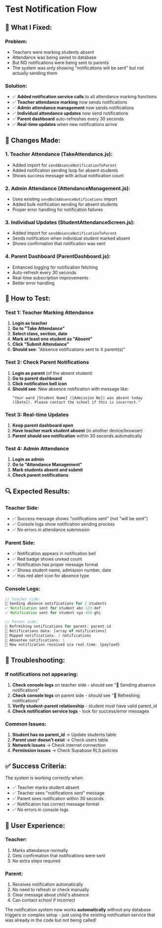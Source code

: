 # Test Notification Flow

## 🎯 **What I Fixed:**

### **Problem:**
- Teachers were marking students absent
- Attendance was being saved to database
- But NO notifications were being sent to parents
- The system was only showing "notifications will be sent" but not actually sending them

### **Solution:**
- ✅ **Added notification service calls** to all attendance marking functions
- ✅ **Teacher attendance marking** now sends notifications
- ✅ **Admin attendance management** now sends notifications  
- ✅ **Individual attendance updates** now send notifications
- ✅ **Parent dashboard** auto-refreshes every 30 seconds
- ✅ **Real-time updates** when new notifications arrive

## 🔧 **Changes Made:**

### **1. Teacher Attendance (TakeAttendance.js):**
- Added import for `sendAbsenceNotificationToParent`
- Added notification sending loop for absent students
- Shows success message with actual notification count

### **2. Admin Attendance (AttendanceManagement.js):**
- Uses existing `sendBulkAbsenceNotifications` import
- Added bulk notification sending for absent students
- Proper error handling for notification failures

### **3. Individual Updates (StudentAttendanceScreen.js):**
- Added import for `sendAbsenceNotificationToParent`
- Sends notification when individual student marked absent
- Shows confirmation that notification was sent

### **4. Parent Dashboard (ParentDashboard.js):**
- Enhanced logging for notification fetching
- Auto-refresh every 30 seconds
- Real-time subscription improvements
- Better error handling

## 🧪 **How to Test:**

### **Test 1: Teacher Marking Attendance**
1. **Login as teacher**
2. **Go to "Take Attendance"**
3. **Select class, section, date**
4. **Mark at least one student as "Absent"**
5. **Click "Submit Attendance"**
6. **Should see**: "Absence notifications sent to X parent(s)"

### **Test 2: Check Parent Notifications**
1. **Login as parent** (of the absent student)
2. **Go to parent dashboard**
3. **Click notification bell icon**
4. **Should see**: New absence notification with message like:
   ```
   "Your ward [Student Name] ([Admission No]) was absent today ([Date]). Please contact the school if this is incorrect."
   ```

### **Test 3: Real-time Updates**
1. **Keep parent dashboard open**
2. **Have teacher mark student absent** (in another device/browser)
3. **Parent should see notification** within 30 seconds automatically

### **Test 4: Admin Attendance**
1. **Login as admin**
2. **Go to "Attendance Management"**
3. **Mark students absent and submit**
4. **Check parent notifications**

## 🔍 **Expected Results:**

### **Teacher Side:**
- ✅ Success message shows "notifications sent" (not "will be sent")
- ✅ Console logs show notification sending process
- ✅ No errors in attendance submission

### **Parent Side:**
- ✅ Notification appears in notification bell
- ✅ Red badge shows unread count
- ✅ Notification has proper message format
- ✅ Shows student name, admission number, date
- ✅ Has red alert icon for absence type

### **Console Logs:**
```javascript
// Teacher side:
📧 Sending absence notifications for 2 students
✅ Notification sent for student abc-123-def
✅ Notification sent for student xyz-456-ghi

// Parent side:
🔔 Refreshing notifications for parent: parent-id
🔔 Notifications data: [array of notifications]
🔔 Mapped notifications: 3 notifications
🔔 Absentee notifications: 1
🔔 New notification received via real-time: {payload}
```

## 🚨 **Troubleshooting:**

### **If notifications not appearing:**

1. **Check console logs** on teacher side - should see "📧 Sending absence notifications"
2. **Check console logs** on parent side - should see "🔔 Refreshing notifications"
3. **Verify student-parent relationship** - student must have valid parent_id
4. **Check notification service logs** - look for success/error messages

### **Common Issues:**

1. **Student has no parent_id** → Update students table
2. **Parent user doesn't exist** → Check users table
3. **Network issues** → Check internet connection
4. **Permission issues** → Check Supabase RLS policies

## ✅ **Success Criteria:**

The system is working correctly when:
- ✅ Teacher marks student absent
- ✅ Teacher sees "notifications sent" message
- ✅ Parent sees notification within 30 seconds
- ✅ Notification has correct message format
- ✅ No errors in console logs

## 📱 **User Experience:**

### **Teacher:**
1. Marks attendance normally
2. Gets confirmation that notifications were sent
3. No extra steps required

### **Parent:**
1. Receives notification automatically
2. No need to refresh or check manually
3. Clear message about child's absence
4. Can contact school if incorrect

The notification system now works **automatically** without any database triggers or complex setup - just using the existing notification service that was already in the code but not being called!

